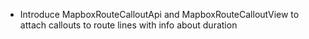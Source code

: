 - Introduce MapboxRouteCalloutApi and MapboxRouteCalloutView to attach callouts to route lines with info about duration 
